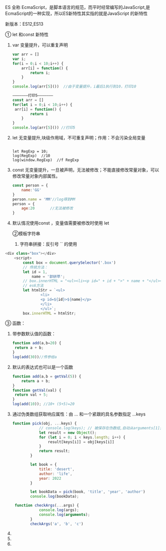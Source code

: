 ES 全称 EcmaScript，是脚本语言的规范，而平时经常编写的JavaScript,是EcmaScript的一种实现，所以ES新特性其实指的就是JavaScript 的新特性

新版本：ES12,ES13

① let 和const 新特性

1. var 变量提升，可以重复声明

   ```js
   var arr = []
   var i;
   for(i = 0;i < 10;i++) {
       arr[i] = function() {
           return i;
       }
   }
   console.log(arr[5]())  //由于变量提升，i最后1执行到10，打印10
   
   ———————打印5———————
   const arr = []
   for(let i = 0;i < 10;i++) {
   	arr[i] = function() {
           return i
       }
   }
   console.log(arr[5]()) //打印5
   ```

   

2. let 无变量提升,块级作用域，不可重复声明；作用：不会污染全局变量

   ```
   
   ```

   

   ```JS
   let RegExp = 10;
   log(RegExp)  //10
   log(window.RegExp)  //f RegExp
   ```

   

3. const  无变量提升，一旦被声明，无法被修改；不能直接修改常量对象，可以修改常量对象内部属性。

   ```js
   const person = {
       name:'GG'
   }
   person.name = 'MM'//log得到MM
   person = {
       age:20       //无法被修改
   }
   ```

4. 默认情况使用const ，变量值需要被修改时使用 let

   ②模板字符串

   1. 字符串拼接：反引号 `` 的使用

```js
<div class="box"></div>
    <script>
        const box = document.querySelector('.box')
        // 传统方法：
        let id = 1,
            name = '郭研苹';
        // box.innerHTML = "<ul><li><p id=" + id + ">" + name + "</ul></li></p>"
        // es6方法
        let htmlStr = `<ul>
                <li> 
                <p id=${id}>${name}</p>
                </li> 
                </ul>`;
        box.innerHTML = htmlStr;
```

③ 函数：

1. 带参数默认值的函数：

   ```js
   function add(a,b=20) {
   	return a + b;
   }
   log(add(30))//传参给a
   ```

2. 默认的表达式也可以是一个函数

   ```js
   function add(a,b = getVal(5)) {
       return a + b;
   }
   function getVal(val) {
   	return val + 5;
   }
   log(add(10)); //10+ (5+5)=20
   ```

3. 通过伪类数组获取响应属性：由 ... 和一个紧跟的具名参数指定 ...keys

   ```js
   function pick(obj, ...keys) {
               // console.log(keys); // 被保存在伪数组,自动从arguments[1]开始,解决arguments问题
               let result = new Object();
               for (let i = 0; i < keys.length; i++) {
                   result[keys[i]] = obj[keys[i]]
               }
               return result;
           }
   
           let book = {
               title: 'desert',
               author: 'life',
               year: 2022
           }
   
           let bookData = pick(book, 'title', 'year', 'author')
           console.log(bookData);
   ```

   ```js
    function checkArgs(...args) {
               console.log(args);
               console.log(arguments);
           }
           checkArgs('a', 'b', 'c')
   ```

   

4. 

5. 

6. 



